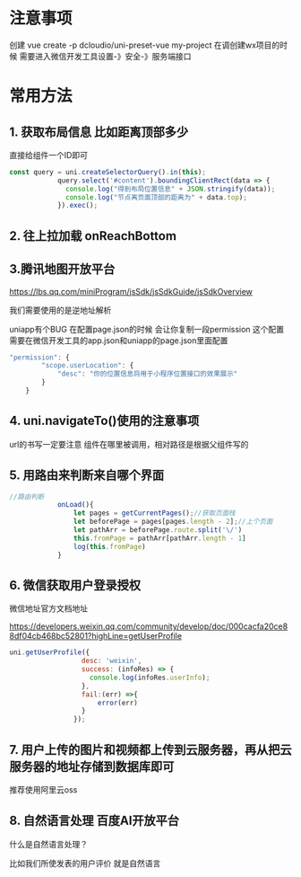 # 注意事项

创建 vue create -p dcloudio/uni-preset-vue my-project
在调创建wx项目的时候  需要进入微信开发工具设置-》安全-》服务端接口

# 常用方法

## 1. 获取布局信息 比如距离顶部多少

直接给组件一个ID即可

```js
const query = uni.createSelectorQuery().in(this);
			query.select('#content').boundingClientRect(data => {
			  console.log("得到布局位置信息" + JSON.stringify(data));
			  console.log("节点离页面顶部的距离为" + data.top);
			}).exec();
```

## 2. 往上拉加载 onReachBottom

## 3.腾讯地图开放平台

https://lbs.qq.com/miniProgram/jsSdk/jsSdkGuide/jsSdkOverview

我们需要使用的是逆地址解析



uniapp有个BUG 在配置page.json的时候 会让你复制一段permission 这个配置需要在微信开发工具的app.json和uniapp的page.json里面配置

```js
"permission": {
		"scope.userLocation": {
			"desc": "你的位置信息将用于小程序位置接口的效果展示"
		}
	}
```

## 4. uni.navigateTo()使用的注意事项

url的书写一定要注意 组件在哪里被调用，相对路径是根据父组件写的

## 5. 用路由来判断来自哪个界面

```js
//路由判断
			onLoad(){
				let pages = getCurrentPages();//获取页面栈
				let beforePage = pages[pages.length - 2];//上个页面
				let pathArr = beforePage.route.split('\/')
				this.fromPage = pathArr[pathArr.length - 1]
				log(this.fromPage)
			}
```

## 6. 微信获取用户登录授权

微信地址官方文档地址

https://developers.weixin.qq.com/community/develop/doc/000cacfa20ce88df04cb468bc52801?highLine=getUserProfile

```js
uni.getUserProfile({
				  desc: 'weixin',
				  success: (infoRes) => {
					console.log(infoRes.userInfo);
				  },
				  fail:(err) =>{
					  error(err)
				  }
				});
```

## 7. 用户上传的图片和视频都上传到云服务器，再从把云服务器的地址存储到数据库即可

推荐使用阿里云oss

## 8. 自然语言处理 百度AI开放平台

什么是自然语言处理？

比如我们所使发表的用户评价  就是自然语言
